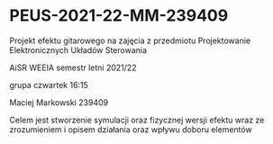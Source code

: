 # PEUS-2021-22-MM-239409
Projekt efektu gitarowego na zajęcia z przedmiotu Projektowanie Elektronicznych Układów Sterowania


AiSR WEEIA semestr letni 2021/22

grupa czwartek 16:15

Maciej Markowski 239409

Celem jest stworzenie symulacji oraz fizycznej wersji efektu wraz ze zrozumieniem i opisem działania 
oraz wpływu doboru elementów
